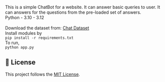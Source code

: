This is a simple ChatBot for a website. It can answer basic queries to user. It can answers for the questions from the pre-loaded set of answers.
<br>
Python - 3.10 - 3.12<br><br>
Download the dataset from: <a href="https://www.kaggle.com/datasets/grafstor/simple-dialogs-for-chatbot">Chat Dataset</a>
<br>
Install modules by<br>
```pip install -r requirements.txt```
<br>
To run, <br>
```python app.py```
<br>

## 📃 License

This project follows the [MIT License](/LICENSE).
